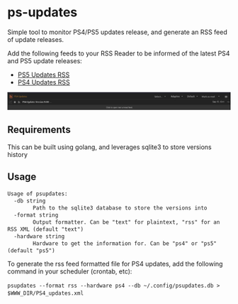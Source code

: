 # ps-updates

Simple tool to monitor PS4/PS5 updates release, and generate an RSS feed of update releases.

Add the following feeds to your RSS Reader to be informed of the latest PS4 and PS5 update releases:

- [PS5 Updates RSS](https://ps.wip.tf/PS5.xml)
- [PS4 Updates RSS](https://ps.wip.tf/PS4.xml)

![RSS Feed][1]

## Requirements

This can be built using golang, and leverages sqlite3 to store versions history

## Usage

```
Usage of psupdates:
  -db string
        Path to the sqlite3 database to store the versions into
  -format string
        Output formatter. Can be "text" for plaintext, "rss" for an RSS XML (default "text")
  -hardware string
        Hardware to get the information for. Can be "ps4" or "ps5" (default "ps5")
```

To generate the rss feed formatted file for PS4 updates, add the following command in your scheduler (crontab, etc):

`psupdates --format rss --hardware ps4 --db ~/.config/psupdates.db > $WWW_DIR/PS4_updates.xml`

[1]:docs/rss_screen.png